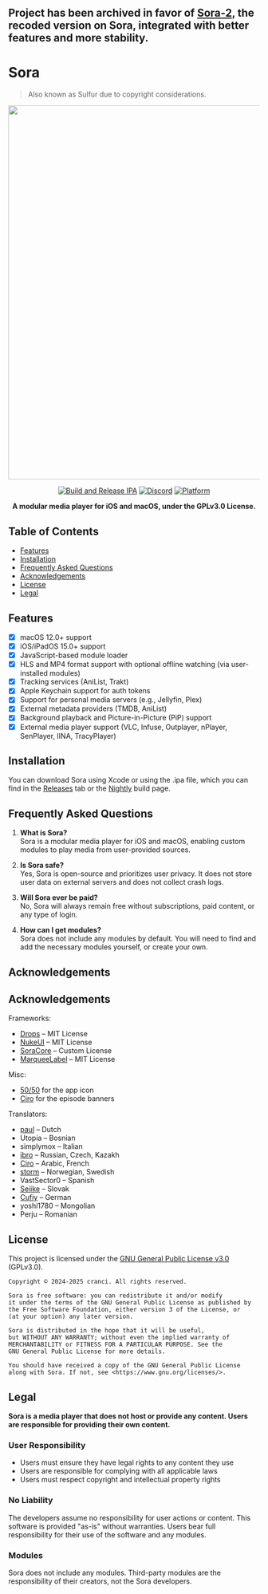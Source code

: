 ## Project has been archived in favor of [Sora-2](https://github.com/cranci1), the recoded version on Sora, integrated with better features and more stability.

# Sora
> Also known as Sulfur due to copyright considerations.

<div align="center"> 

<img src="https://raw.githubusercontent.com/cranci1/Sora/refs/heads/main/assets/Sulfur.png" width="750px">

[![Build and Release IPA](https://github.com/cranci1/Sora/actions/workflows/build.yml/badge.svg)](https://github.com/cranci1/Sora/actions/workflows/build.yml) [![Discord](https://img.shields.io/discord/1293430817841741899.svg?logo=discord&color=blue)](https://discord.gg/XR3SrmUbpd) [![Platform](https://img.shields.io/badge/Platform-iOS%20%7C%20iPadOS%2015.0%2B%20%26%20macOS%2012.0%2B-red?logo=apple&logoColor=white)](https://img.shields.io/badge/Platform-iOS%20%7C%20iPadOS%2015.0%2B%20%26%20macOS%2012.0%2B-red?logo=apple&logoColor=white)

**A modular media player for iOS and macOS, under the GPLv3.0 License.**

</div>

## Table of Contents

- [Features](#features)
- [Installation](#installation)
- [Frequently Asked Questions](#frequently-asked-questions)
- [Acknowledgements](#acknowledgements)
- [License](#license)
- [Legal](#legal)

## Features

- [x] macOS 12.0+ support
- [x] iOS/iPadOS 15.0+ support
- [x] JavaScript-based module loader
- [x] HLS and MP4 format support with optional offline watching (via user-installed modules)
- [x] Tracking services (AniList, Trakt)
- [x] Apple Keychain support for auth tokens
- [x] Support for personal media servers (e.g., Jellyfin, Plex)
- [x] External metadata providers (TMDB, AniList)
- [x] Background playback and Picture-in-Picture (PiP) support
- [x] External media player support (VLC, Infuse, Outplayer, nPlayer, SenPlayer, IINA, TracyPlayer)

## Installation

You can download Sora using Xcode or using the .ipa file, which you can find in the [Releases](https://github.com/cranci1/Sora/releases) tab or the [Nightly](https://nightly.link/cranci1/Sora/workflows/build/dev/Sulfur-IPA.zip) build page.

## Frequently Asked Questions

1. **What is Sora?**  
   Sora is a modular media player for iOS and macOS, enabling custom modules to play media from user-provided sources.

2. **Is Sora safe?**  
   Yes, Sora is open-source and prioritizes user privacy. It does not store user data on external servers and does not collect crash logs.

3. **Will Sora ever be paid?**  
   No, Sora will always remain free without subscriptions, paid content, or any type of login.

4. **How can I get modules?**  
   Sora does not include any modules by default. You will need to find and add the necessary modules yourself, or create your own.

## Acknowledgements

## Acknowledgements

Frameworks:
- [Drops](https://github.com/omaralbeik/Drops) – MIT License  
- [NukeUI](https://github.com/kean/NukeUI) – MIT License  
- [SoraCore](https://github.com/cranci1/SoraCore) – Custom License  
- [MarqueeLabel](https://github.com/cbpowell/MarqueeLabel) – MIT License  

Misc:
- [50/50](https://github.com/50n50) for the app icon  
- [Ciro](https://github.com/CiroHoodLove) for the episode banners  

Translators:
- [paul](https://github.com/50n50) – Dutch  
- Utopia – Bosnian  
- simplymox – Italian  
- [ibro](https://github.com/xibrox) – Russian, Czech, Kazakh  
- [Ciro](https://github.com/CiroHoodLove) – Arabic, French  
- [storm](https://github.com/stormfjeld) – Norwegian, Swedish  
- VastSector0 – Spanish  
- [Seiike](https://github.com/Seeike) – Slovak  
- [Cufiy](https://github.com/JMcrafter26) – German  
- yoshi1780 – Mongolian  
- Perju – Romanian  


## License

This project is licensed under the [GNU General Public License v3.0](LICENSE) (GPLv3.0).

```
Copyright © 2024-2025 cranci. All rights reserved.

Sora is free software: you can redistribute it and/or modify
it under the terms of the GNU General Public License as published by
the Free Software Foundation, either version 3 of the License, or
(at your option) any later version.

Sora is distributed in the hope that it will be useful,
but WITHOUT ANY WARRANTY; without even the implied warranty of
MERCHANTABILITY or FITNESS FOR A PARTICULAR PURPOSE. See the
GNU General Public License for more details.

You should have received a copy of the GNU General Public License
along with Sora. If not, see <https://www.gnu.org/licenses/>.
```

## Legal

**Sora is a media player that does not host or provide any content. Users are responsible for providing their own content.**

### User Responsibility
- Users must ensure they have legal rights to any content they use
- Users are responsible for complying with all applicable laws
- Users must respect copyright and intellectual property rights

### No Liability
The developers assume no responsibility for user actions or content. This software is provided "as-is" without warranties. Users bear full responsibility for their use of the software and any modules.

### Modules
Sora does not include any modules. Third-party modules are the responsibility of their creators, not the Sora developers.

